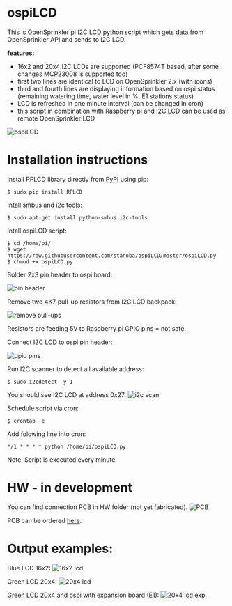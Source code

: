 # ospiLCD


This is OpenSprinkler pi I2C LCD python script which gets data from OpenSprinkler API and sends to I2C LCD.

**features:**
* 16x2 and 20x4 I2C LCDs are supported (PCF8574T based, after some changes MCP23008 is supported too)
* first two lines are identical to LCD on OpenSprinkler 2.x (with icons)
* third and fourth lines are displaying information based on ospi status (remaining watering time, water level in %, E1 stations status)
* LCD is refreshed in one minute interval (can be changed in cron)
* this script in combination with Raspberry pi and I2C LCD can be used as remote OpenSprinkler LCD 

![ospiLCD](/img/ospilcd1.jpg)


Installation instructions
=====

Install RPLCD library directly from [PyPI](https://pypi.python.org/pypi/RPLCD/) using pip:

    $ sudo pip install RPLCD

Intall smbus and i2c tools:

    $ sudo apt-get install python-smbus i2c-tools

Intall ospiLCD script:

    $ cd /home/pi/
    $ wget  https://raw.githubusercontent.com/stanoba/ospiLCD/master/ospiLCD.py
    $ chmod +x ospiLCD.py
    
Solder 2x3 pin header to ospi board:

![pin header](/img/ospilcd2.jpg)

Remove two 4K7 pull-up resistors from I2C LCD backpack:

![remove pull-ups](/img/ospilcd4.jpg)

Resistors are feeding 5V to Raspberry pi GPIO pins = not safe.

Connect I2C LCD to ospi pin header:

![gpio pins](/img/ospilcd3.jpg)

Run I2C scanner to detect all available address:

    $ sudo i2cdetect -y 1

You should see I2C LCD at address 0x27:
![i2c scan](/img/ospilcd8.jpg)

Schedule script via cron:

    $ crontab -e
    
Add folowing line into cron:

    */1 * * * * python /home/pi/ospiLCD.py
    
Note: Script is executed every minute.

HW - in development
=====
You can find connection PCB in HW folder (not yet fabricated).
![PCB](/HW/ospiLCD_PCB.jpg)

PCB can be ordered [here](https://PCBs.io/share/zM39D).


Output examples:
=====
Blue LCD 16x2:
![16x2 lcd](/img/ospilcd5.jpg)

Green LCD 20x4:
![20x4 lcd](/img/ospilcd6.jpg)

Green LCD 20x4 and ospi with expansion board (E1):
![20x4 lcd exp.](/img/ospilcd7.jpg)
